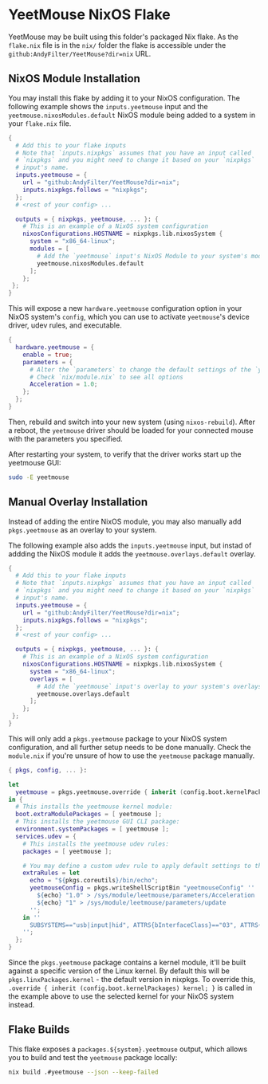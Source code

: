 # YeetMouse NixOS Flake

YeetMouse may be built using this folder's packaged Nix flake.
As the `flake.nix` file is in the `nix/` folder the flake is accessible under the `github:AndyFilter/YeetMouse?dir=nix` URL.

## NixOS Module Installation

You may install this flake by adding it to your NixOS configuration.
The following example shows the `inputs.yeetmouse` input and the
`yeetmouse.nixosModules.default` NixOS module being added to a system
in your `flake.nix` file.
    
```nix
{
  # Add this to your flake inputs
  # Note that `inputs.nixpkgs` assumes that you have an input called
  # `nixpkgs` and you might need to change it based on your `nixpkgs`
  # input's name.
  inputs.yeetmouse = {
    url = "github:AndyFilter/YeetMouse?dir=nix";
    inputs.nixpkgs.follows = "nixpkgs";
  };
  # <rest of your config> ...

  outputs = { nixpkgs, yeetmouse, ... }: {
    # This is an example of a NixOS system configuration
    nixosConfigurations.HOSTNAME = nixpkgs.lib.nixosSystem {
      system = "x86_64-linux";
      modules = [
        # Add the `yeetmouse` input's NixOS Module to your system's modules:
        yeetmouse.nixosModules.default
      ];
    };
 };
}
```

This will expose a new `hardware.yeetmouse` configuration option in your NixOS system's `config`,
which you can use to activate `yeetmouse`'s device driver, udev rules, and executable.

```nix
{
  hardware.yeetmouse = {
    enable = true;
    parameters = {
      # Alter the `parameters` to change the default settings of the `yeetmouse` driver
      # Check `nix/module.nix` to see all options
      Acceleration = 1.0;
    };
  };
}
```

Then, rebuild and switch into your new system (using `nixos-rebuild`). After a reboot, the
`yeetmouse` driver should be loaded for your connected mouse with the parameters you specified.

After restarting your system, to verify that the driver works start up the yeetmouse GUI:

```sh
sudo -E yeetmouse
```

## Manual Overlay Installation

Instead of adding the entire NixOS module, you may also manually add `pkgs.yeetmouse` as an
overlay to your system.

The following example also adds the `inputs.yeetmouse` input, but instad of addding the NixOS module
it adds the `yeetmouse.overlays.default` overlay.

```nix
{
  # Add this to your flake inputs
  # Note that `inputs.nixpkgs` assumes that you have an input called
  # `nixpkgs` and you might need to change it based on your `nixpkgs`
  # input's name.
  inputs.yeetmouse = {
    url = "github:AndyFilter/YeetMouse?dir=nix";
    inputs.nixpkgs.follows = "nixpkgs";
  };
  # <rest of your config> ...

  outputs = { nixpkgs, yeetmouse, ... }: {
    # This is an example of a NixOS system configuration
    nixosConfigurations.HOSTNAME = nixpkgs.lib.nixosSystem {
      system = "x86_64-linux";
      overlays = [
        # Add the `yeetmouse` input's overlay to your system's overlays:
        yeetmouse.overlays.default
      ];
    };
 };
}
```

This will only add a `pkgs.yeetmouse` package to your NixOS system configuration, and all further setup
needs to be done manually. Check the `module.nix` if you're unsure of how to use the `yeetmouse` package
manually.

```nix
{ pkgs, config, ... }:

let
  yeetmouse = pkgs.yeetmouse.override { inherit (config.boot.kernelPackages) kernel; };
in {
  # This installs the yeetmouse kernel module:
  boot.extraModulePackages = [ yeetmouse ];
  # This installs the yeetmouse GUI CLI package:
  environment.systemPackages = [ yeetmouse ];
  services.udev = {
    # This installs the yeetmouse udev rules:
    packages = [ yeetmouse ];

    # You may define a custom udev rule to apply default settings to the yeetmouse driver:
    extraRules = let
      echo = "${pkgs.coreutils}/bin/echo";
      yeetmouseConfig = pkgs.writeShellScriptBin "yeetmouseConfig" ''
        ${echo} "1.0" > /sys/module/leetmouse/parameters/Acceleration
        ${echo} "1" > /sys/module/leetmouse/parameters/update
      '';
    in ''
      SUBSYSTEMS=="usb|input|hid", ATTRS{bInterfaceClass}=="03", ATTRS{bInterfaceSubClass}=="01", ATTRS{bInterfaceProtocol}=="02", ATTRS{bInterfaceNumber}=="00", RUN+="${yeetmouseConfig}/bin/yeetmouseConfig"
    '';
  };
}
```

Since the `pkgs.yeetmouse` package contains a kernel module, it'll be built against a specific version
of the Linux kernel. By default this will be `pkgs.linxPackages.kernel` - the default version in nixpkgs.
To override this, `.override { inherit (config.boot.kernelPackages) kernel; }` is called in the example
above to use the selected kernel for your NixOS system instead.

## Flake Builds

This flake exposes a `packages.${system}.yeetmouse` output, which allows you to build
and test the `yeetmouse` package locally:

```sh
nix build .#yeetmouse --json --keep-failed
```
